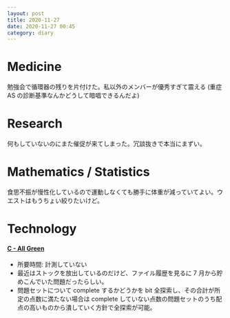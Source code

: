 ```yaml
---
layout: post
title: 2020-11-27
date: 2020-11-27 00:45
category: diary
---
```


# Medicine
勉強会で循環器の残りを片付けた。私以外のメンバーが優秀すぎて震える (重症 AS の診断基準なんかどうして暗唱できるんだよ)

# Research
何もしていないのにまた催促が来てしまった。冗談抜きで本当にまずい。

# Mathematics / Statistics
食思不振が慢性化しているので運動しなくても勝手に体重が減っていてよい。ウエストはもうちょい絞りたいけど。

# Technology

#### [C - All Green](https://atcoder.jp/contests/abc104/tasks/abc104_c)
- 所要時間: 計測していない
- 最近はストックを放出しているのだけど、ファイル履歴を見るに 7 月から貯めこんでいた問題だったらしい。
- 問題セットについて complete するかどうかを bit 全探索し、その合計が所定の点数に満たない場合は complete していない点数の問題セットのうち配点の高いものから潰していく方針で全探索が可能。